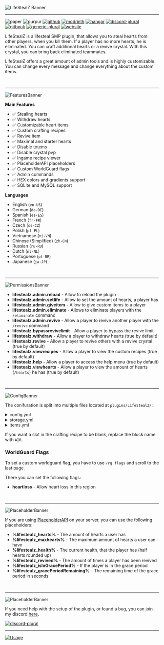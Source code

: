 ![LifeStealZ Banner](https://file.strassburger.dev/LifeStealZ_banner_new_2.png)

---

![paper](https://cdn.jsdelivr.net/npm/@intergrav/devins-badges@3/assets/compact/supported/paper_vector.svg)
![purpur](https://cdn.jsdelivr.net/npm/@intergrav/devins-badges@3/assets/compact/supported/purpur_vector.svg)
[![github](https://cdn.jsdelivr.net/npm/@intergrav/devins-badges@3/assets/compact/available/github_vector.svg)](https://github.com/KartoffelChipss/lifestealz)
[![modrinth](https://cdn.jsdelivr.net/npm/@intergrav/devins-badges@3/assets/compact/available/modrinth_vector.svg)](https://modrinth.com/plugin/lifestealz)
[![hangar](https://cdn.jsdelivr.net/npm/@intergrav/devins-badges@3/assets/compact/available/hangar_vector.svg)](https://hangar.papermc.io/KartoffelChipss/LifestealZ)
[![discord-plural](https://cdn.jsdelivr.net/npm/@intergrav/devins-badges@3/assets/compact/social/discord-plural_vector.svg)](https://strassburger.org/discord)
[![gitbook](https://cdn.jsdelivr.net/npm/@intergrav/devins-badges@3/assets/compact/documentation/gitbook_vector.svg)](https://wiki.lifestealz.com/)
[![generic-plural](https://cdn.jsdelivr.net/npm/@intergrav/devins-badges@3/assets/compact/translate/generic-plural_vector.svg)](https://gitlocalize.com/repo/9581)
[![website](https://cdn.jsdelivr.net/npm/@intergrav/devins-badges@3/assets/compact/documentation/website_vector.svg)](https://lifestealz.com)

LifeStealZ is a lifesteal SMP plugin, that allows you to steal hearts from other players, when you kill them. If a player has no more hearts, he is eliminated. You can craft additional hearts or a revive crystal. With this crystal, you can bring back eliminated teammates.

LifeStealZ offers a great amount of admin tools and is highly customizable. You can change every message and change everything about the custom items.

<br>

---

![FeaturesBanner](https://strassburger.org/img/lifestealz/banner_features.png)

**Main Features**

* ✅ Stealing hearts
* ✅ Withdraw hearts
* ✅ Customizable heart items
* ✅ Custom crafting recipes
* ✅ Revive item
* ✅ Maximal and starter hearts
* ✅ Disable totems
* ✅ Disable crystal pvp
* ✅ Ingame recipe viewer
* ✅ PlaceholderAPI placeholders
* ✅ Custom WorldGuard flags
* ✅ Admin commands
* ✅ HEX colors and gradients support
* ✅ SQLite and MySQL support

**Languages**

* English (`en-US`)
* German (`de-DE`)
* Spanish (`es-ES`)
* French (`fr-FR`)
* Czech (`cs-CZ`)
* Polish (`pl-PL`)
* Vietnamese (`vi-VN`)
* Chinese (Simplified) (`zh-CN`)
* Russian (`ru-RU`)
* Dutch (`nl-NL`)
* Portuguese (`pt-BR`)
* Japanese (`ja-JP`)

<br>

---

![PermissionsBanner](https://strassburger.org/img/lifestealz/banner_permissions.png)

- **lifestealz.admin.reload** - Allow to reload the plugin
- **lifestealz.admin.setlife** - Allow to set the amount of hearts, a player has
- **lifestealz.admin.giveitem** - Allow to give custom items to a player
- **lifestealz.admin.eliminate** - Allows to eliminate players with the `/eliminate` command
- **lifestealz.admin.revive** - Allow a player to revive another player with the `/revive` command
- **lifestealz.bypassrevivelimit** - Allow a player to bypass the revive limit
- **lifestealz.withdraw** - Allow a player to withdraw hearts (true by default)
- **lifestealz.revive** - Allow a player to revive others with a revive crystal (true by default)
- **lifestealz.viewrecipes** - Allow a player to view the custom recipes (true by default)
- **lifestealz.help** - Allow a player to access the help menu (true by default)
- **lifestealz.viewhearts** - Allow a player to view the amount of hearts (`/hearts`) he has (true by default)

<br>

---

![ConfigBanner](https://strassburger.org/img/lifestealz/banner_config.png)

The conifuration is split into multiple files located at `plugins/LifeStealZ/`:

<details>
<summary>config.yml</summary>

```yml
#     _      _  __        _____ _             _   ______
#    | |    (_)/ _|      / ____| |           | | |___  /
#    | |     _| |_ ___  | (___ | |_ ___  __ _| |    / /
#    | |    | |  _/ _ \  \___ \| __/ _ \/ _` | |   / /
#    | |____| | ||  __/  ____) | ||  __/ (_| | |  / /__
#    |______|_|_| \___| |_____/ \__\___|\__,_|_| /_____|

# === COLOR CODES ===
# This plugin supports old color codes like: &c, &l, &o, etc.
# It also supports MiniMessage, a more advanced way to format messages:
# https://docs.advntr.dev/minimessage/format.html
# With MiniMessage, you can add HEX colors, gradients, hover and click events, etc.


# === GENERAL SETTINGS ===

# If set to true, LifeStealZ will check for updates and let you know if there's a newer version
checkForUpdates: true

# Set the language to any code found in the "lang" folder (don't add the .yml extension)
# You can add your own language files. Use https://github.com/KartoffelChipss/LifeStealZ/tree/main/src/main/resources/lang/en-US.yml as a template
# If you want to help translating the plugin, please refer to this article: https://lsz.strassburger.dev/contributing/localization
#  | en-US | de-DE | es-ES | fr-FR | cs-CZ | vi-VN | zh-CN | pl-PL | nl-NL | ru-RU
lang: "en-US"


# === WORLD SETTINGS ===

# If set to true, the plugin will only take effect in the worlds listed below
enableWhitelist: false

# A list of worlds, where the plugin should take effect.
# Depending on how your server is arranged, these settings may need to change.
# Ensure the default world on your server is named "world", otherwise rename here!
worlds:
  - "world"
  - "world_nether"
  - "world_the_end"

# Enable to remove the warning message when a world is not whitelisted.
supressWhitelistMessage: false


# === HEART SETTINGS ===

# The amount of hearts a player has, when joining for the first time
startHearts: 10
# The maximal amount of hearts, a player can have
maxHearts: 20
# The amount of hp a player should have after getting reived
reviveHearts: 1
# The amount of hearts the killer should gain and the victim should loose
heartsPerKill: 1
# The amount of hearts a player should loose, when dying naturally
heartsPerNaturalDeath: 1
# The minimal amount of hearts. If a player gets to this amount of hearts, they will be eliminated.
# PLEASE ONLY CHANGE IF YOU KNOW WHAT YOU ARE DOING!
minHearts: 0
# This option will enforce the heart limit on admin commands like /lifestealz hearts <add, set> <player> <amount>
enforceMaxHeartsOnAdminCommands: false
# The custom items that should be used for the following scenarios (Must be an id from the items.yml)
heartItem:
  # This item will be used for anything that is not listed below (mostly legacy)
  default: "defaultheart"
  # This item will be given, when a user withdraws a heart
  withdraw: "defaultheart"
  # This item will be dropped when a player is killed by another player and "dropHeartsPlayer" is enabled
  kill: "defaultheart"
  # This item will be dropped when a player is killed by natural causes and "dropHeartsNatural" is enabled
  naturalDeath: "defaultheart"
  # This item will be dropped if a player is killed, the killer is still on cooldown and "heartGainCooldown.dropOnCooldown" is enabled
  heartGainCooldown: "defaultheart"
  # This item will be dropped if a player is killed, the killer has reached the max amount of hearts and "dropHeartsIfMax" is enabled
  maxHearts: "defaultheart"


# === HEART BEHAVIOR SETTINGS ===

# If hearts should be dropped when killed by player
dropHeartsPlayer: false
# If hearts should be dropped when killed naturally
dropHeartsNatural: true
# If a heart should be dropped, when the killer already has the max amount of hearts
dropHeartsIfMax: true
# If a player should lose a heart, when dying to hostile mobs or falldamage, lava, etc
looseHeartsToNature: true
# If a player should lose a heart, when being killed by another player
looseHeartsToPlayer: true
# Whether it should be announced, when a player got eliminated (has no more hearts)
announceElimination: true

# Allows players to withdraw a heart, even if they only have one left
allowDyingFromWithdraw: true
# If a player should also heal the appropriate amount of hearts, when using a heart item
healOnHeartUse: false
# If the totem effect should be played, when you use a heart
playTotemEffect: false
# The time you have to wait, before you can use another heart in Milliseconds
heartCooldown: 0
# How many times a player can be revived. Set to -1 to make it infinite
maxRevives: -1


# === Disabling Features ===

# If the use of totems of undying should be prevented
preventTotems: false
# If crystalpvp should be disabled
preventCrystalPVP: false
# If the use of respawn anchors in the overworld should be prevented
preventRespawnAnchors: false
# If the use of beds in the nether and end should be prevented
preventBeds: false
# If the use of custom items in item frames should be prevented
# It is recommended to leave this enabled, as people may be able to duplicate items otherwise
preventCustomItemsInItemFrames: true


# === Extensive Customization ===

# Only disable this option if you want to add custom commands on elimination and don't want the player to get banned
disablePlayerBanOnElimination: false
# If the killer should gain a heart on elimination
heartRewardOnElimination: true

# Execute custom commands on events:
# You can use &player& to insert the player name
# For example: tempban &player& banreason 1d
eliminationCommands:
# - "say &player& got eliminated"
# - "niceCommandtwo"

heartuseCommands:
# - "say &player& used a heart item"

reviveuseCommands:
# - "say &player& revived &target&"

gracePeriod:
  # If a grace period should be enabled
  enabled: false
  # The time in seconds, the grace period should last
  duration: 60
  # If the end of the grace period should be announced
  announce: true
  # If a sound should be played, when the grace period ends
  playSound: true

  # Should a player be able to take damage from players during the grace period
  damageFromPlayers: false
  # Should a player be able to deal damage to players during the grace period
  damageToPlayers: false
  # Should a player be able to use hearts during the grace period
  useHearts: false
  # Should a player be able to loose hearts during the grace period (if set to false, the killer will also not gain a heart)
  looseHearts: false
  # Should a player be able to gain hearts during the grace period
  gainHearts: false

  # Custom commands to be executed when the grace period starts
  startCommands:
    # - "say The grace period for &player& has started"

  # Custom commands to be executed when the grace period ends
  endCommands:
    # - "say The grace period for &player& has ended"

heartGainCooldown:
  # A cooldown for how often people can gain a heart.
  enabled: false
  # How long the cooldown should be in Milliseconds
  cooldown: 120000
  # Drops the heart on the ground if a player kills someone, while still on cooldown
  dropOnCooldown: true
  # Prevents picking up hearts from the groun while on cooldown
  preventPickup: true

antiAlt:
  # If the anti alt system should be enabled
  enabled: true
  # If possible alt kill attempts should be logged
  logAttempt: true
  # If possible alt kill attempts should be prevented
  preventKill: false
  # If a message should be sent to the player, when an alt kill attempt is detected
  sendMessage: false
  # Add custom comamnds, to be executed when a possible alt kill attempt is detected
  # You can use &player& to insert the player name (commands are executed for both players)
  commands:
    # - "say Please don't kill alts"
    # - "ban &player& 1h"

webhook:
  # If a webhook should be sent, when a player is eliminated
  elimination: false
  # If a webhook should be sent, when a player is revived
  revive: false
  # The URL of the webhook
  url: ""
```
</details>

<details>
<summary>storage.yml</summary>

```yml
# === Storage ===

# The type of storage to use. You have the following options:
# "SQLite", "MySQL", "MariaDB"
type: "SQLite"

# This section is only relevant if you use a MySQL database
host: "localhost"
port: 3306
database: "lifestealz"
username: "root"
password: "password"
```
</details>

<details>
<summary>items.yml</summary>

```yml
# === Custom Items ===

# Here you can modify everything about the custom items
# You can change which item is dropped on death in the main config.yml

defaultheart: # <- This is the item id that can be used in recipes and for permissions
  # This is the name of the item that is displayed in the inventory
  name: "&cHeart"
  # The lore is the description of the item that is displayed in the inventory
  lore:
    - "&7Rightclick to use"
  #  - "This would be a second line"
  #  - "And this possibly a third line"
  # The material is the item that is displayed in the inventory (Find all materials here: https://hub.spigotmc.org/javadocs/bukkit/org/bukkit/Material.html)
  material: "NETHER_STAR"
  # If set to true, the enchant glint will be applied to the item
  enchanted: false
  # The custom model data is used to change the appearance of the item without changing the texture of a material
  customModelData: 100
  # Custom item type for the item. You can use:
    # - "heart" for a heart item
    # - "revive" for a revive item
    # - "none" for a custom item that can be used for crafting and can be used as a normal item (e.g. if it is an enderpearl it still can be thrown)
    # - "non-usable" for a custom item that can be used for crafting and cannot be used as a normal item (e.g. if it is an enderpearl it cannot be thrown)
  customItemType: "heart"
  # When customItemType is "heart", this value is used to determine how many hearts the item gives
  customHeartValue: 1
  # The minimum amount of hearts a player must have to use this item (only relevant if customItemType is "heart")
  minHearts: 0
  # The maximum amount of hearts a player can have to use this item (-1 for infinite) (only relevant if customItemType is "heart")
  maxHearts: -1
  # If this item requires a permission to be used (lifestealz.item.defaultheart)
  requirePermission: false
  # true if this item should be craftable
  craftable: true
  recipes:
    # You can add as many recipes as you want
    1:
      # Every item represents one slot in the crafting table
      # The first item in a row is the left most item in the crafting table
      # If you want a slot to be blank, use 'AIR' or 'empty'
      # If you want to use a simple material, use the material name (e.g. "DIAMOND_BLOCK"). Find all materials here: https://hub.spigotmc.org/javadocs/bukkit/org/bukkit/Material.html
      # If you want to use other custom item (like hearts) use the custom item name (e.g. "defaultheart")
      # If you want to use block or item tags, use the tag with a '#' in front (e.g. "#logs" or "#wool")
      rowOne:
        - "GOLD_BLOCK"
        - "GOLD_BLOCK"
        - "GOLD_BLOCK"
      rowTwo:
        - "OBSIDIAN"
        - "NETHER_STAR"
        - "OBSIDIAN"
      rowThree:
        - "DIAMOND_BLOCK"
        - "DIAMOND_BLOCK"
        - "DIAMOND_BLOCK"
  # If the item should be burnable (Not destroyed by fire, lava, explosions, cactus, etc.)
  invulnerable: false
  # If the item should despawn after laying on the ground for 5 minutes
  despawnable: true
  sound:
    enabled: true
    sound: ENTITY_PLAYER_LEVELUP # Find all sounds here: https://hub.spigotmc.org/javadocs/bukkit/org/bukkit/Sound.html
    volume: 1.0
    pitch: 1.0

revive:
  name: "&dRevive Crystal"
  lore:
    - "&7Rightclick to use"
  material: "AMETHYST_SHARD"
  enchanted: true
  customModelData: 101
  customItemType: "revive"
  customHeartValue: 0
  minHearts: 0
  maxHearts: -1
  requirePermission: false # (lifestealz.item.revive)
  craftable: true
  recipes:
    1:
      rowOne:
        - "AMETHYST_SHARD"
        - "NETHERITE_BLOCK"
        - "AMETHYST_SHARD"
      rowTwo:
        - "OBSIDIAN"
        - "BEACON"
        - "OBSIDIAN"
      rowThree:
        - "AMETHYST_SHARD"
        - "NETHERITE_BLOCK"
        - "AMETHYST_SHARD"
  # If the item should burn in fire or lava
  invulnerable: false
  # If the item should despawn after laying on the ground for 5 minutes
  despawnable: true
  sound:
    enabled: false
    sound: ENTITY_PLAYER_LEVELUP
    volume: 1.0
    pitch: 1.0

# You can add as many custom items as you want
```
</details>

If you want a slot in the crafting recipe to be blank, replace the block name with `AIR`.

### WorldGuard Flags

To set a custom worldguard flag, you have to use `/rg flags` and scroll to the last page.

There you can set the following flags:
- **heartloss** - Allow heart loss in this region

<bR>

---

![PlaceholderBanner](https://strassburger.org/img/lifestealz/banner_placeholder.png)

If you are using [PlaceholderAPI](https://www.spigotmc.org/resources/placeholderapi.6245/) on your server, you can use the following placeholders:

- **%lifestealz_hearts%** - The amount of hearts a user has
- **%lifestealz_maxhearts%** - The maximum amount of hearts a user can have
- **%lifestealz_health%** - The current health, that the player has (half hearts rounded up)
- **%lifestealz_revived%** - The amount of times a player has been revived
- **%lifestealz_isInGracePeriod%** - If the player is in the grace period
- **%lifestealz_gracePeriodRemaining%** - The remaining time of the grace period in seconds

<br>

---

![PlaceholderBanner](https://strassburger.org/img/lifestealz/banner_support.png)

If you need help with the setup of the plugin, or found a bug, you can join my discord [here](https://discord.com/invite/Cc76tYwXvy).

[![discord-plural](https://cdn.jsdelivr.net/npm/@intergrav/devins-badges@3/assets/compact/social/discord-plural_vector.svg)](https://strassburger.org/discord)

---

[![Usage](https://bstats.org/signatures/bukkit/LifeStealZ.svg)](https://bstats.org/plugin/bukkit/LifeStealZ/18735)
